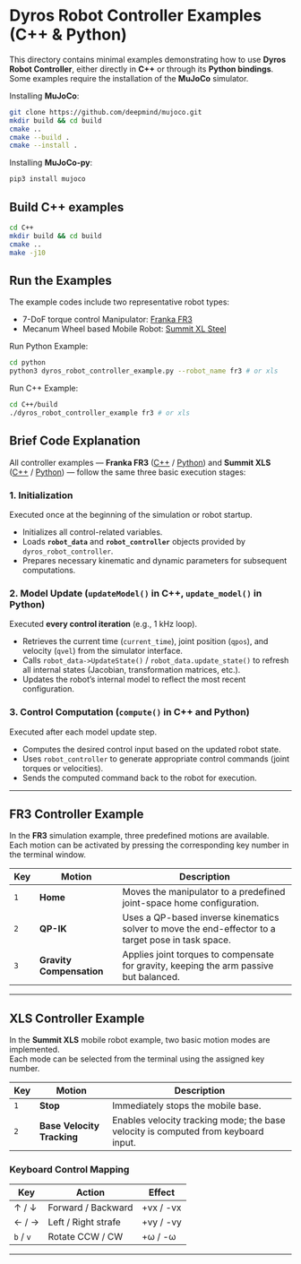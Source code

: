 # Dyros Robot Controller Examples (C++ & Python)

This directory contains minimal examples demonstrating how to use **Dyros Robot Controller**, either directly in **C++** or through its **Python bindings**.
Some examples require the installation of the **MuJoCo** simulator.

Installing **MuJoCo**:
```bash
git clone https://github.com/deepmind/mujoco.git
mkdir build && cd build
cmake ..
cmake --build .
cmake --install .
```

Installing **MuJoCo-py**:
```bash
pip3 install mujoco
```

## Build C++ examples
```bash
cd C++
mkdir build && cd build
cmake ..
make -j10
```

## Run the Examples
The example codes include two representative robot types:
- 7-DoF torque control Manipulator: [Franka FR3](https://franka.de/franka-research-3)
- Mecanum Wheel based Mobile Robot: [Summit XL Steel](https://robotnik.eu/products/mobile-robots/rb-kairos-2/)

Run Python Example:
```bash
cd python
python3 dyros_robot_controller_example.py --robot_name fr3 # or xls
```

Run C++ Example:
```bash
cd C++/build
./dyros_robot_controller_example fr3 # or xls
```
## Brief Code Explanation

All controller examples — **Franka FR3** ([C++](C++/src/fr3_controller.cpp) / [Python](python/fr3_controller.py)) and **Summit XLS** ([C++](C++/src/xls_controller.cpp) / [Python](python/xls_controller.py)) — follow the same three basic execution stages:

### 1. Initialization
Executed once at the beginning of the simulation or robot startup.  
- Initializes all control-related variables.  
- Loads **`robot_data`** and **`robot_controller`** objects provided by `dyros_robot_controller`.  
- Prepares necessary kinematic and dynamic parameters for subsequent computations.

### 2. Model Update (`updateModel()` in C++, `update_model()` in Python)
Executed **every control iteration** (e.g., 1 kHz loop).  
- Retrieves the current time (`current_time`), joint position (`qpos`), and velocity (`qvel`) from the simulator interface.  
- Calls `robot_data->UpdateState()` / `robot_data.update_state()` to refresh all internal states (Jacobian, transformation matrices, etc.).  
- Updates the robot’s internal model to reflect the most recent configuration.

### 3. Control Computation (`compute()` in C++ and Python)
Executed after each model update step.  
- Computes the desired control input based on the updated robot state.  
- Uses `robot_controller` to generate appropriate control commands (joint torques or velocities).  
- Sends the computed command back to the robot for execution.

---

## FR3 Controller Example

In the **FR3** simulation example, three predefined motions are available.  
Each motion can be activated by pressing the corresponding key number in the terminal window.

| Key | Motion | Description |
|-----|---------|-------------|
| `1` | **Home** | Moves the manipulator to a predefined joint-space home configuration. |
| `2` | **QP-IK** | Uses a QP-based inverse kinematics solver to move the end-effector to a target pose in task space. |
| `3` | **Gravity Compensation** | Applies joint torques to compensate for gravity, keeping the arm passive but balanced. |

---

## XLS Controller Example

In the **Summit XLS** mobile robot example, two basic motion modes are implemented.  
Each mode can be selected from the terminal using the assigned key number.

| Key | Motion | Description |
|-----|---------|-------------|
| `1` | **Stop** | Immediately stops the mobile base. |
| `2` | **Base Velocity Tracking** | Enables velocity tracking mode; the base velocity is computed from keyboard input. |

### Keyboard Control Mapping
| Key | Action | Effect |
|------|---------|--------|
| ↑ / ↓ | Forward / Backward | +vx / -vx |
| ← / → | Left / Right strafe | +vy / -vy |
| `b` / `v` | Rotate CCW / CW | +ω / -ω |

---


